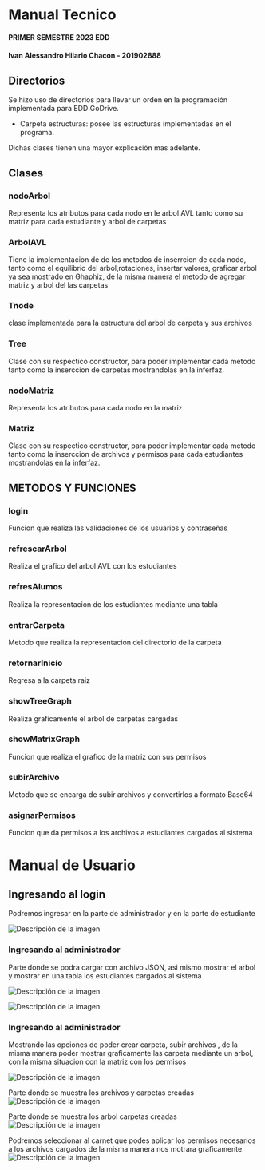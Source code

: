 #                              Manual Tecnico
#### PRIMER SEMESTRE 2023 EDD
#### Ivan Alessandro Hilario Chacon - 201902888
## Directorios
Se hizo uso de directorios para llevar un orden en la programación implementada para 
EDD GoDrive.
- Carpeta estructuras: posee las estructuras implementadas en el programa.

Dichas clases tienen una mayor explicación mas adelante.

## Clases
### nodoArbol
Representa los atributos para cada nodo en le arbol AVL tanto como su matriz para cada estudiante y arbol de carpetas

### ArbolAVL
Tiene la implementacion de de los metodos de inserrcion de cada nodo, tanto como el equilibrio del arbol,rotaciones, insertar valores, graficar arbol ya sea mostrado en Ghaphiz, de la misma manera el metodo de agregar matriz y arbol del las carpetas

### Tnode
clase implementada para la estructura del arbol de carpeta y sus archivos

### Tree
Clase con su respectico constructor, para poder implementar cada metodo tanto como la inserccion de carpetas mostrandolas en la inferfaz.

### nodoMatriz
Representa los atributos para cada nodo en la matriz 

### Matriz
Clase con su respectico constructor, para poder implementar cada metodo tanto como la inserccion de archivos y permisos para cada estudiantes mostrandolas en la inferfaz.


## METODOS Y FUNCIONES
### login
Funcion que realiza las validaciones de los  usuarios y contraseñas 

### refrescarArbol
Realiza el grafico del arbol AVL con los estudiantes

### refresAlumos
Realiza la representacion de los estudiantes mediante una tabla 

### entrarCarpeta
Metodo que realiza la representacion del directorio de la carpeta

### retornarInicio
Regresa a la carpeta raiz 

### showTreeGraph
Realiza graficamente el arbol de carpetas cargadas

### showMatrixGraph
Funcion que realiza el grafico de la matriz con sus permisos

### subirArchivo
Metodo que se encarga de subir archivos y convertirlos a formato Base64

### asignarPermisos
Funcion que da permisos a los archivos a estudiantes cargados al sistema

#                              Manual de Usuario

## Ingresando al login
Podremos ingresar en la parte de administrador y en la parte de estudiante

![Descripción de la imagen](/EDD_Proyecto1_Fase2/img/login.png  "Login")

### Ingresando al administrador
Parte donde se podra cargar con archivo JSON, asi mismo mostrar el arbol y mostrar en una tabla los estudiantes cargados al sistema

![Descripción de la imagen](/EDD_Proyecto1_Fase2/img/tabla.png  "Tabla")

![Descripción de la imagen](/EDD_Proyecto1_Fase2/img/arbol.png  "Arbol")


### Ingresando al administrador
Mostrando las opciones de poder crear carpeta, subir archivos , de la misma manera poder mostrar graficamente las carpeta mediante un arbol, con la misma situacion con la matriz con los permisos

![Descripción de la imagen](/EDD_Proyecto1_Fase2/img/estudiante.png "Interfaz estudiante")

Parte donde se muestra los archivos y carpetas creadas
![Descripción de la imagen](/EDD_Proyecto1_Fase2/img/carpetas.png "Interfaz carpetas")

Parte donde se muestra los arbol carpetas creadas
![Descripción de la imagen](/EDD_Proyecto1_Fase2/img/arbolc.png "Interfaz carpetas")

Podremos seleccionar al carnet que podes aplicar los permisos necesarios a los archivos cargados de la misma manera nos motrara graficamente
![Descripción de la imagen](/EDD_Proyecto1_Fase2/img/permiso.png "Interfaz carpetas")